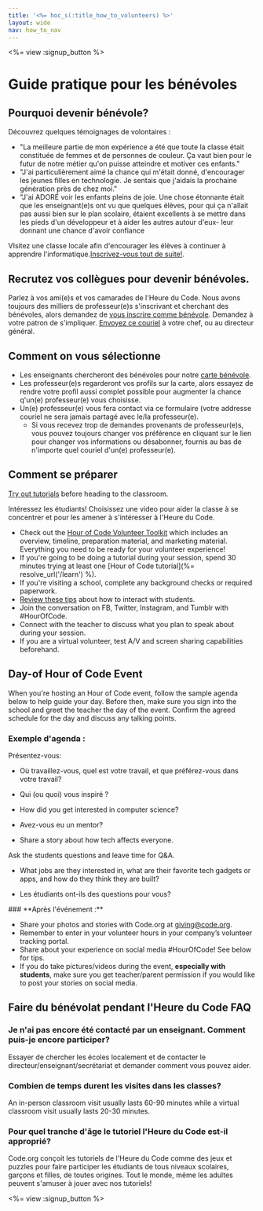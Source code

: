 ```yaml
---
title: '<%= hoc_s(:title_how_to_volunteers) %>'
layout: wide
nav: how_to_nav
---
```

<%= view :signup_button %>

# Guide pratique pour les bénévoles

## Pourquoi devenir bénévole?

Découvrez quelques témoignages de volontaires :

- "La meilleure partie de mon expérience a été que toute la classe était constituée de femmes et de personnes de couleur. Ça vaut bien pour le futur de notre métier qu'on puisse atteindre et motiver ces enfants."
- "J'ai particulièrement aimé la chance qui m'était donné, d'encourager les jeunes filles en technologie. Je sentais que j'aidais la prochaine génération près de chez moi."
- "J'ai ADORÉ voir les enfants pleins de joie. Une chose étonnante était que les enseignant(e)s ont vu que quelques élèves, pour qui ça n'allait pas aussi bien sur le plan scolaire, étaient excellents à se mettre dans les pieds d'un développeur et à aider les autres autour d'eux- leur donnant une chance d'avoir confiance

VIsitez une classe locale afin d'encourager les élèves à continuer à apprendre l'informatique.[Inscrivez-vous tout de suite!](https://code.org/volunteer/engineer).

## Recrutez vos collègues pour devenir bénévoles. 

Parlez à vos ami(e)s et vos camarades de l'Heure du Code. Nous avons toujours des milliers de professeur(e)s s'inscrivant et cherchant des bénévoles, alors demandez de [vous inscrire comme bénévole](https://code.org/volunteer). Demandez à votre patron de s'impliquer. [Envoyez ce couriel](https://hourofcode.com/promote/resources#email) à votre chef, ou au directeur général.

## Comment on vous sélectionne

- Les enseignants chercheront des bénévoles pour notre [carte bénévole](https://code.org/volunteer/local).
- Les professeur(e)s regarderont vos profils sur la carte, alors essayez de rendre votre profil aussi complet possible pour augmenter la chance q'un(e) professeur(e) vous choisisse.
- Un(e) professeur(e) vous fera contact via ce formulaire (votre addresse couriel ne sera jamais partagé avec le/la professeur(e). 
  - Si vous recevez trop de demandes provenants de professeur(e)s, vous pouvez toujours changer vos préférence en cliquant sur le lien pour changer vos informations ou désabonner, fournis au bas de n'importe quel couriel d'un(e) professeur(e). 

## Comment se préparer

[Try out tutorials](hourofcode.com/learn) before heading to the classroom.

Intéressez les étudiants! Choisissez une video pour aider la classe à se concentrer et pour les amener à s'intéresser à l'Heure du Code.

- Check out the [Hour of Code Volunteer Toolkit](/files/hoc-volunteer-toolkit.pdf) which includes an overview, timeline, preparation material, and marketing material. Everything you need to be ready for your volunteer experience!
- If you're going to be doing a tutorial during your session, spend 30 minutes trying at least one [Hour of Code tutorial](%= resolve_url('/learn') %).
- If you're visiting a school, complete any background checks or required paperwork.
- [Review these tips](https://code.org/files/CSTT_Volunteers.pdf) about how to interact with students.
- Join the conversation on FB, Twitter, Instagram, and Tumblr with #HourOfCode.
- Connect with the teacher to discuss what you plan to speak about during your session.
- If you are a virtual volunteer, test A/V and screen sharing capabilities beforehand.

## Day-of Hour of Code Event

When you're hosting an Hour of Code event, follow the sample agenda below to help guide your day. Before then, make sure you sign into the school and greet the teacher the day of the event. Confirm the agreed schedule for the day and discuss any talking points.

### **Exemple d'agenda :**

Présentez-vous: </ul>

- Où travaillez-vous, quel est votre travail, et que préférez-vous dans votre travail?
- Qui (ou quoi) vous inspiré ? 
- How did you get interested in computer science?
- Avez-vous eu un mentor?
- Share a story about how tech affects everyone.</ul></td> </tr> 
  Ask the students questions and leave time for Q&A. </ul>
  
  - What jobs are they interested in, what are their favorite tech gadgets or apps, and how do they think they are built? 
  - Les étudiants ont-ils des questions pour vous?</ul></td> </tr> 
    </tbody> </table> 
    ### **Après l'événement :**
    
    - Share your photos and stories with Code.org at giving@code.org.
    - Remember to enter in your volunteer hours in your company’s volunteer tracking portal.
    - Share about your experience on social media #HourOfCode! See below for tips. 
    - If you do take pictures/videos during the event, **especially with students**, make sure you get teacher/parent permission if you would like to post your stories on social media.
    ## Faire du bénévolat pendant l'Heure du Code FAQ
    
    ### **Je n'ai pas encore été contacté par un enseignant. Comment puis-je encore participer?**
    
    Essayer de chercher les écoles localement et de contacter le directeur/enseignant/secrétariat et demander comment vous pouvez aider.
    
    ### **Combien de temps durent les visites dans les classes?**
    
    An in-person classroom visit usually lasts 60-90 minutes while a virtual classroom visit usually lasts 20-30 minutes.
    
    ### **Pour quel tranche d'âge le tutoriel l'Heure du Code est-il approprié?**
    
    Code.org conçoit les tutoriels de l'Heure du Code comme des jeux et puzzles pour faire participer les étudiants de tous niveaux scolaires, garçons et filles, de toutes origines. Tout le monde, même les adultes peuvent s'amuser à jouer avec nos tutoriels!
    
    <%= view :signup_button %>